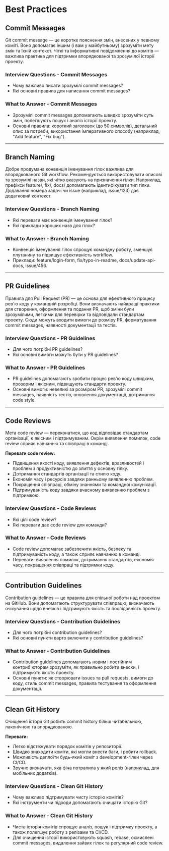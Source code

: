 # Best Practices

## Commit Messages

Git commit message — це коротке пояснення змін, внесених у певному коміті. Воно допомагає іншим (і вам у майбутньому) зрозуміти мету змін та їхній контекст. Чіткі та інформативні повідомлення до комітів — важлива практика для підтримки впорядкованої та зрозумілої історії проекту.

### Interview Questions - Commit Messages

- Чому важливо писати зрозумілі commit messages?
- Які основні правила для написання commit messages?

### What to Answer - Commit Messages

- Зрозумілі commit messages допомагають швидко зрозуміти суть змін, полегшують пошук і аналіз історії проекту.
- Основні правила: короткий заголовок (до 50 символів), детальний опис за потреби, використання імперативного способу (наприклад, "Add feature", "Fix bug").

---

## Branch Naming

Добре продумана конвенція іменування гілок важлива для впорядкованого Git workflow. Рекомендується використовувати описові та зрозумілі назви, які чітко вказують на призначення гілки. Наприклад, префікси feature/, fix/, docs/ допомагають ідентифікувати тип гілки. Додавання номера задачі чи issue (наприклад, issue/123) дає додатковий контекст.

### Interview Questions - Branch Naming

- Які переваги має конвенція іменування гілок?
- Які приклади хороших назв для гілок?

### What to Answer - Branch Naming

- Конвенція іменування гілок спрощує командну роботу, зменшує плутанину та підвищує ефективність workflow.
- Приклади: feature/login-form, fix/typo-in-readme, docs/update-api-docs, issue/456.

---

## PR Guidelines

Правила для Pull Request (PR) — це основа для ефективного процесу рев'ю коду у командній розробці. Вони визначають найкращі практики для створення, оформлення та подання PR, щоб зміни були зрозумілими, легкими для перевірки та відповідали стандартам проекту.
Сюди можуть входити вимоги до розміру PR, форматування commit messages, наявності документації та тестів.

### Interview Questions - PR Guidelines

- Для чого потрібні PR guidelines?
- Які основні вимоги можуть бути у PR guidelines?

### What to Answer - PR Guidelines

- PR guidelines допомагають зробити процес рев'ю коду швидким, прозорим і якісним, підвищують стандарти проекту.
- Основні вимоги: невеликі за розміром PR, зрозумілі commit messages, наявність тестів, оновлення документації, дотримання code style.

---

## Code Reviews

Мета code review — переконатися, що код відповідає стандартам організації, є якісним і підтримуваним. Окрім виявлення помилок, code review сприяє навчанню та співпраці в команді.

**Переваги code review:**

- Підвищення якості коду, виявлення дефектів, вразливостей і проблем з продуктивністю до злиття у основну гілку.
- Дотримання стандартів організації та стилю коду.
- Економія часу і ресурсів завдяки ранньому виявленню проблем.
- Покращення співпраці, обміну знаннями та командної комунікації.
- Підтримуваність коду завдяки вчасному виявленню проблем з підтримкою.

### Interview Questions - Code Reviews

- Які цілі code review?
- Які переваги дає code review для команди?

### What to Answer - Code Reviews

- Code review допомагає забезпечити якість, безпеку та підтримуваність коду, а також сприяє навчанню в команді.
- Переваги: виявлення помилок, дотримання стандартів, економія часу, покращення співпраці та підтримки коду.

---

## Contribution Guidelines

Contribution guidelines — це правила для спільної роботи над проектом на GitHub. Вони допомагають структурувати співпрацю, визначають очікування щодо внесків і підтримують якість та послідовність проекту.

### Interview Questions - Contribution Guidelines

- Для чого потрібні contribution guidelines?
- Які основні пункти варто включити у contribution guidelines?

### What to Answer - Contribution Guidelines

- Contribution guidelines допомагають новим і постійним контриб'юторам зрозуміти, як правильно робити внески, і підтримують якість проекту.
- Основні пункти: як створювати issues та pull requests, вимоги до коду, стиль commit messages, правила тестування та оформлення документації.

---

## Clean Git History

Очищення історії Git робить commit history більш читабельною, лаконічною та впорядкованою.

**Переваги:**

- Легко відстежувати порядок комітів у репозиторії.
- Швидко знаходити коміти, які могли внести баги, і робити rollback.
- Можливість деплоїти будь-який коміт з development-гілки через CI/CD.
- Зручно визначати, яка фіча потрапила у який реліз (наприклад, для мобільних додатків).

### Interview Questions - Clean Git History

- Чому важливо підтримувати чисту історію комітів?
- Які інструменти чи підходи допомагають очищати історію Git?

### What to Answer - Clean Git History

- Чиста історія комітів спрощує аналіз, пошук і підтримку проекту, а також полегшує роботу з релізами та CI/CD.
- Для очищення історії використовують squash, rebase, осмислені commit messages, видалення зайвих гілок та регулярний code review.
